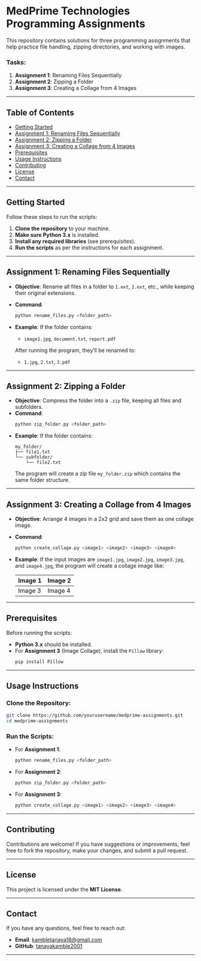 # MedPrime Technologies Programming Assignments

This repository contains solutions for three programming assignments that help practice file handling, zipping directories, and working with images.

### Tasks:
1. **Assignment 1**: Renaming Files Sequentially
2. **Assignment 2**: Zipping a Folder
3. **Assignment 3**: Creating a Collage from 4 Images

---

## Table of Contents
- [Getting Started](#getting-started)
- [Assignment 1: Renaming Files Sequentially](#assignment-1-renaming-files-sequentially)
- [Assignment 2: Zipping a Folder](#assignment-2-zipping-a-folder)
- [Assignment 3: Creating a Collage from 4 Images](#assignment-3-creating-a-collage-from-4-images)
- [Prerequisites](#prerequisites)
- [Usage Instructions](#usage-instructions)
- [Contributing](#contributing)
- [License](#license)
- [Contact](#contact)

---

## Getting Started

Follow these steps to run the scripts:

1. **Clone the repository** to your machine.
2. **Make sure Python 3.x** is installed.
3. **Install any required libraries** (see prerequisites).
4. **Run the scripts** as per the instructions for each assignment.

---

## Assignment 1: Renaming Files Sequentially

- **Objective**: Rename all files in a folder to `1.ext`, `2.ext`, etc., while keeping their original extensions.
- **Command**:
  ```bash
  python rename_files.py <folder_path>
  ```
- **Example**: If the folder contains:
  - `image1.jpg`, `document.txt`, `report.pdf`
  
  After running the program, they’ll be renamed to:
  - `1.jpg`, `2.txt`, `3.pdf`

---

## Assignment 2: Zipping a Folder

- **Objective**: Compress the folder into a `.zip` file, keeping all files and subfolders.
- **Command**:
  ```bash
  python zip_folder.py <folder_path>
  ```
- **Example**: If the folder contains:
  ```
  my_folder/
  ├── file1.txt
  └── subfolder/
      └── file2.txt
  ```
  The program will create a zip file `my_folder.zip` which contains the same folder structure.

---

## Assignment 3: Creating a Collage from 4 Images

- **Objective**: Arrange 4 images in a 2x2 grid and save them as one collage image.
- **Command**:
  ```bash
  python create_collage.py <image1> <image2> <image3> <image4>
  ```
- **Example**: If the input images are `image1.jpg`, `image2.jpg`, `image3.jpg`, and `image4.jpg`, the program will create a collage image like:

  | Image 1 | Image 2 |
  | ------- | ------- |
  | Image 3 | Image 4 |

---

## Prerequisites

Before running the scripts:
- **Python 3.x** should be installed.
- For **Assignment 3** (Image Collage), install the `Pillow` library:
  ```bash
  pip install Pillow
  ```

---

## Usage Instructions

### Clone the Repository:
```bash
git clone https://github.com/yourusername/medprime-assignments.git
cd medprime-assignments
```

### Run the Scripts:
- For **Assignment 1**:
  ```bash
  python rename_files.py <folder_path>
  ```

- For **Assignment 2**:
  ```bash
  python zip_folder.py <folder_path>
  ```

- For **Assignment 3**:
  ```bash
  python create_collage.py <image1> <image2> <image3> <image4>
  ```

---

## Contributing

Contributions are welcome! If you have suggestions or improvements, feel free to fork the repository, make your changes, and submit a pull request.

---

## License

This project is licensed under the **MIT License**.

---

## Contact

If you have any questions, feel free to reach out:
- **Email**: [kambletanaya18@gmail.com](mailto:your-email@example.com)
- **GitHub**: [tanayakamble2001](https://github.com/yourusername)

---

